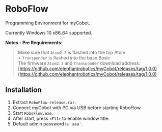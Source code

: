 # RoboFlow

Programming Environment for myCobot.

Currently Windows 10 x86_64 supported.

**Notes - Pre Requirements**:

> Make sure that `Atom2.3` is flashed into the top Atom <br> > `Transponder` is flashed into the base Basic <br>
> The firmware `Atom2.3` and `Transponder` download address: [https://github.com/elephantrobotics/myCobot/releases/tag/1.0.0](https://github.com/elephantrobotics/myCobot/releases/tag/1.0.0)<br>

## Installation

1. Extract `RoboFlow-release.rar`.
2. Connect myCobot with PC via USB before starting RoboFlow.
3. Start `RoboFlow.exe`.
4. After start, press `<F11>` to enable window title.
5. Default admin password is `'aaa'`.
